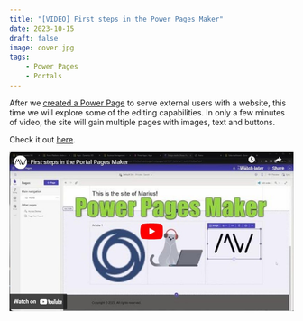 ```yaml
---
title: "[VIDEO] First steps in the Power Pages Maker"
date: 2023-10-15
draft: false
image: cover.jpg
tags:
    - Power Pages
    - Portals
---
```


After we [created a Power Page](/post/power-pages/setup) to serve external users with a website, this time we will explore some of the editing capabilities. In only a few minutes of video, the site will gain multiple pages with images, text and buttons.

Check it out [here](https://youtu.be/EiF0P7DpSmc).

[![](video.jpg)](https://youtu.be/EiF0P7DpSmc)